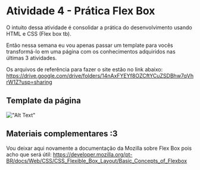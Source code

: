 # Atividade 4 - Prática Flex Box

O intuito dessa atividade é consolidar a prática do desenvolvimento usando HTML e CSS (Flex box tb).

Então nessa semana eu vou apenas passar um template para vocês transformá-lo em uma página com os conhecimentos adquiridos nas últimas 3 atividades.

Os arquivos de referência para fazer o site estão no link abaixo:
<https://drive.google.com/drive/folders/14nAxFYEYf8OZCftYCuZSDBhw7qVhrW1Z?usp=sharing>

## Template da página

!["Alt Text"](https://github.com/eccjr/hello-world/blob/master/processo_seletivo/images/atividade4.png)

## Materiais complementares :3

Vou deixar aqui novamente a documentação da Mozilla sobre Flex Box pois acho que será útil:
<https://developer.mozilla.org/pt-BR/docs/Web/CSS/CSS_Flexible_Box_Layout/Basic_Concepts_of_Flexbox>
